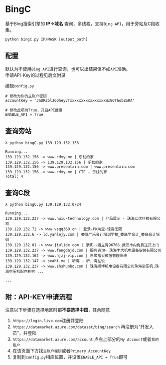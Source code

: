 # BingC
基于Bing搜索引擎的 **IP->域名** 查询，多线程，支持`Bing API`，用于旁站及C段收集。  
  
`python bingC.py IP/MASK [output_path]`  


配置
---
默认为不使用`Bing API`进行查询，也可以出结果但不如`API`准确。  
申请API-Key的过程见后文附录  
  
编辑`config.py`  
```
# 修改为你的主账户密钥
accountKey = 'JaDRZblJ6OheyvTxxxxxxxxxxxxxxxxWx8OThobZoRA' 

# 修改此项为True，开启API搜索
ENABLE_API = True 
```

查询旁站
----
```
λ python bingC.py 139.129.132.156

Running...
139.129.132.156 -> www.cdxy.me | 乐枕的家
139.129.132.156 -> 139.129.132.156 | 乐枕的家
139.129.132.156 -> www.presentxin.com | www.presentxin.com
139.129.132.156 -> www.cdxy.me | CTF – 乐枕的家
Total: 4
```

查询C段
----
```
λ python bingC.py 139.129.132.0/24

Running...
139.129.132.237 -> www.huiu-technology.com | 产品展示 - 珠海汇优科技有限公司
139.129.132.72 -> www.vsqq360.cn | 登录-PK淘宝-惊喜无限
139.129.132.6 -> ld.yanlejy.com | 娄底严乐会计培训学校_娄底学会计_娄底会计培训
139.129.132.81 -> www.jiulide.com | 原浆--酒立得96766_武汉市内免费送货上门
139.129.132.237 -> www.fengdajd.com | 服务咨询- 珠海丰大机电设备安装有限公司
139.129.132.162 -> www.hjzj-vip.com | 惠聚指尖微信管理系统
139.129.132.147 -> seahi.me | 听海 - 听，海在说
139.129.132.237 -> www.zhshunbo.com | 珠海顺博机电设备有限公司珠海空压机,珠海空压机配件耗材 ...

...

```


附：API-KEY申请流程
-------------
注意以下步骤在选择地区时都**不要选择中国**，其余随意  
1. `https://login.live.com`注册并登陆  
2. `https://datamarket.azure.com/dataset/bing/search` 再注册为“开发人员”，并登陆  
3. `https://datamarket.azure.com/account` 点右上部分的`My Account`或者`我的账户`  
4. 在该页面下方找`主账户秘钥`或者`Primary AccountKey`  
5. 复制到`config.py`相应位置，并设置`ENABLE_API = True`即可  